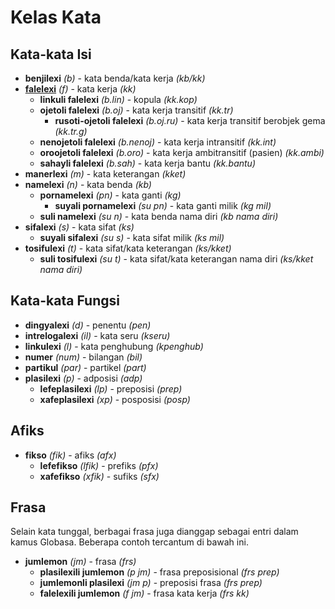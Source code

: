 <h1>Kelas Kata</h1>
<p>
</p>
<h2>Kata-kata Isi</h2>
<ul>
	<li><strong>benjilexi</strong> <em>(b)</em> - kata benda/kata kerja <em>(kb/kk)</em></li>
	<li><strong><a href="./inharelexi.html#falelexili_klase">falelexi</a></strong> <em>(f)</em> - kata kerja
		<em>(kk)</em>
		<ul>
			<li><strong>linkuli falelexi</strong> <em>(b.lin)</em> - kopula <em>(kk.kop)</em></li>
			<li><strong>ojetoli falelexi</strong> <em>(b.oj)</em> - kata kerja transitif <em>(kk.tr)</em>
				<ul>
					<li><strong>rusoti-ojetoli falelexi</strong> <em>(b.oj.ru)</em> - kata kerja transitif berobjek gema
						<em>(kk.tr.g)</em>
					</li>
				</ul>
			</li>
			<li><strong>nenojetoli falelexi</strong> <em>(b.nenoj)</em> - kata kerja intransitif <em>(kk.int)</em></li>
			<li><strong>oroojetoli falelexi</strong> <em>(b.oro)</em> - kata kerja ambitransitif (pasien)
				<em>(kk.ambi)</em></li>
			<li><strong>sahayli falelexi</strong> <em>(b.sah)</em> - kata kerja bantu <em>(kk.bantu)</em></li>
		</ul>
	</li>
	<li><strong>manerlexi</strong> <em>(m)</em> - kata keterangan <em>(kket)</em></li>
	<li><strong>namelexi</strong> <em>(n)</em> - kata benda <em>(kb)</em>
		<ul>
			<li><strong>pornamelexi</strong> <em>(pn)</em> - kata ganti <em>(kg)</em>
				<ul>
					<li><strong>suyali pornamelexi</strong> <em>(su pn)</em> - kata ganti milik <em>(kg mil)</em>
					</li>
				</ul>
			</li>
			<li><strong>suli namelexi</strong> <em>(su n)</em> - kata benda nama diri <em>(kb nama diri)</em></li>
		</ul>
	</li>
	<li><strong>sifalexi</strong> <em>(s)</em> - kata sifat <em>(ks)</em>
		<ul>
			<li><strong>suyali sifalexi</strong> <em>(su s)</em> - kata sifat milik <em>(ks mil)</em></li>
		</ul>
	</li>
	<li><strong>tosifulexi</strong> <em>(t)</em> - kata sifat/kata keterangan <em>(ks/kket)</em>
		<ul>
			<li><strong>suli tosifulexi</strong> <em>(su t)</em> - kata sifat/kata keterangan nama diri <em>(ks/kket
					nama diri)</em></li>
		</ul>
	</li>
</ul>
<h2>Kata-kata Fungsi</h2>
<ul>
	<li><strong>dingyalexi</strong> <em>(d)</em> - penentu <em>(pen)</em></li>
	<li><strong>intrelogalexi</strong> <em>(il)</em> - kata seru <em>(kseru)</em></li>
	<li><strong>linkulexi</strong> <em>(l)</em> - kata penghubung <em>(kpenghub)</em></li>
	<li><strong>numer</strong> <em>(num)</em> - bilangan <em>(bil)</em></li>
	<li><strong>partikul</strong> <em>(par)</em> - partikel <em>(part)</em></li>
	<li><strong>plasilexi</strong> <em>(p)</em> - adposisi <em>(adp)</em>
		<ul>
			<li><strong>lefeplasilexi</strong> <em>(lp)</em> - preposisi <em>(prep)</em></li>
			<li><strong>xafeplasilexi</strong> <em>(xp)</em> - posposisi <em>(posp)</em></li>
		</ul>
	</li>
</ul>
<h2>Afiks</h2>
<ul>
	<li><strong>fikso</strong> <em>(fik)</em> - afiks <em>(afx)</em>
		<ul>
			<li><strong>lefefikso</strong> <em>(lfik)</em> - prefiks <em>(pfx)</em></li>
			<li><strong>xafefikso</strong> <em>(xfik)</em> - sufiks <em>(sfx)</em></li>
		</ul>
	</li>
</ul>
<h2>Frasa</h2>
<p>Selain kata tunggal, berbagai frasa juga dianggap sebagai entri dalam kamus Globasa. Beberapa contoh tercantum di
	bawah ini.</p>
<ul>
	<li><strong>jumlemon</strong> <em>(jm)</em> - frasa <em>(frs)</em>
		<ul>
			<li><strong>plasilexili jumlemon</strong> <em>(p jm)</em> - frasa preposisional <em>(frs prep)</em></li>
			<li><strong>jumlemonli plasilexi</strong> <em>(jm p)</em> - preposisi frasa <em>(frs prep)</em></li>
			<li><strong>falelexili jumlemon</strong> <em>(f jm)</em> - frasa kata kerja <em>(frs kk)</em></li>
		</ul>
	</li>
</ul>
<p></p>
